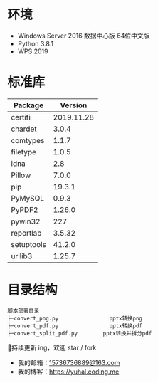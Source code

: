 # 环境
- Windows Server  2016 数据中心版 64位中文版
- Python 3.8.1
- WPS 2019

# 标准库
|Package   |Version   |
| ------------ | ------------ |
|certifi    |2019.11.28
|chardet    |3.0.4
|comtypes   |1.1.7
|filetype   |1.0.5
|idna       |2.8
|Pillow     |7.0.0
|pip        |19.3.1
|PyMySQL    |0.9.3
|PyPDF2     |1.26.0
|pywin32    |227
|reportlab  |3.5.32
|setuptools |41.2.0
|urllib3    |1.25.7

# 目录结构
```
脚本部署目录
├─convert_png.py                pptx转换png
├─convert_pdf.py                pptx转换pdf
├─convert_split_pdf.py        pptx转换并拆分pdf
```
🐶持续更新 ing，欢迎 star / fork
- 我的邮箱：15736736889@163.com
- 我的博客：https://yuhal.coding.me
